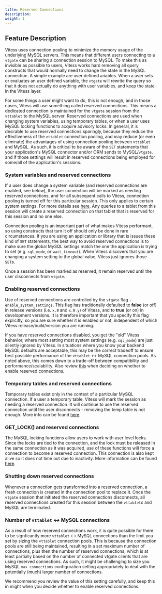 ```yaml
---
title: Reserved Connections
description:
weight: 1
---
```


## Feature Description

Vitess uses connection pooling to minimize the memory usage of the underlying
MySQL servers. This means that different users connecting to a `vtgate` can be
sharing a connection session to MySQL. To make this as invisible as possible
to users, Vitess works hard removing all query constructs that would normally
need to change the state in the MySQL connection. A simple example are user
defined ariables. When a user sets or evaluates an user defined variable,
the `vtgate` will rewrite the query so that it does not actually do anything
with user variables, and keep the state in the Vitess layer.

For some things a user might want to do, this is not enough, and in those
cases, Vitess will use something called reserved connections. This means a
dedicated connection is maintained for the `vtgate` session from the `vttablet`
to the MySQL server. Reserved connections are used when changing system
variables, using temporary tables, or when a user uses MySQL locking functions
to acquire advisory locks.  In general, it is desirable to use reserved
connections sparingly, because they reduce the effectiveness of the `vttablet`
connection pooling, and may reduce (or even eliminate) the advantages of
using connection pooling between `vttablet` and MySQL. As such, it is critical
to be aware of the `SET` statements that your application's MySQL connector
and/or ORM sends to MySQL/`vtgate`, and if those settings will result in
reserved connections being employed for some/all of the application's sessions.

### System variables and reserved connections

If a user does change a system variable (and reserved connections are enabled,
see below), the user connection will be marked as needing reserved connections,
and for all subsequent calls to Vitess, connection pooling is turned off for
this particular session. This only applies to certain system settings. For more
details see [here](/docs/design-docs/query-serving/set-stmt/). Any queries to a
tablet from this session will create a reserved connection on that tablet that
is reserved for this session and no one else.

Connection pooling is an important part of what makes Vitess performant, so
using constructs that turn it off should only be done in rare circumstances.
If you are using an application or library that is issues these kind of `SET`
statements, the best way to avoid reserved connections is to make sure the
global MySQL settings match the one the application is trying to set (e.g.
`sql_mode`, or `wait_timeout`). When Vitess discovers that you are changing
a system setting to the global value, Vitess just ignores those `SET`s.

Once a session has been marked as reserved, it remain reserved until the user
disconnects from `vtgate`.

### Enabling reserved connections

Use of reserved connections are controlled by the `vtgate` flag
`-enable_system_settings`.  This flag has traditionally defaulted to **false**
(or off) in release versions (i.e. `x.0` and `x.0.y`) of Vitess, and to
**true** (or on) in development versions.  It is therefore important that
you specify this flag explicitly, so you are sure whether it is enabled or
not, independent of which Vitess release/build/version you are running.

If you have reserved connections disabled, you get the "old" Vitess behavior,
where most setting most system settings (e.g. `sql_mode`) are just silently
ignored by Vitess. In situations where you know your backend MySQL defaults
are acceptable, this may be the correct tradeoff to ensure best possible
performance of the `vttablet` <-> MySQL connection pools. As noted above,
this comes down to a trade-off between compatibility and
performance/scalability. Also review [this](#number-of-vttablet---mysql-connections)
when deciding on whether to enable reserved connections.

### Temporary tables and reserved connections

Temporary tables exist only in the context of a particular MySQL connection.
If a user a temporary table, Vitess will mark the session as needing a
reserved connection. It will continue to use the reserved connection
until the user disconnects - removing the temp table is not enough.
More info can be found [here](/docs/reference/compatibility/mysql-compatibility/#temporary-tables).

### GET_LOCK() and reserved connections

The MySQL locking functions allow users to work with user level locks. Since
the locks are tied to the connection, and the lock must be released in the
same connection as it was acquired, use of these functions will force a
connection to become a reserved connection. This connection is also kept alive
so it does not time out due to inactivity.  More information can be found
[here](/docs/design-docs/query-serving/locking-functions/).

### Shutting down reserved connections

Whenever a connection gets transformed into a reserved connection, a fresh
connection is created in the connection pool to replace it. Once the `vtgate`
session that initiated the reserved connections disconnects, all reserved
connections created for this session between the `vttablet`s and MySQL
are terminated.

### Number of `vttablet` <-> MySQL connections

As a result of how reserved connections work, it is quite possible for there
to be signficantly more `vttablet` <-> MySQL connections than the limit you
set by sizing the `vttablet` connection pools. This is because the connection
pools are still being maintained, resulting in a set maximum number of
connections, plus then the number of reserved connections, which is at
least partially based on the number of connected vtgate clients that are using
reserved connections. As such, it might be challenging to size you MySQL
`max_connections` configuration setting appropriately to deal with the
potentially (much) larger number of connections.

We recommend you review the value of this setting carefully, and keep this
in might when you decide whether to enable reserved connections.
